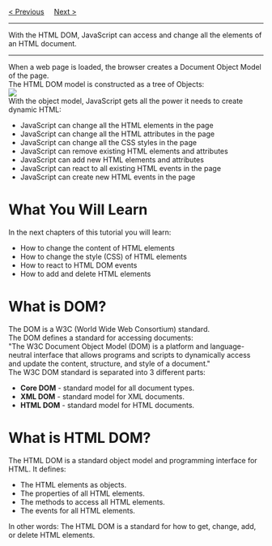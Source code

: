 <a href="https://bledy-guides.repl.co/#dom">&lt; Previous</a>
&nbsp;&nbsp;&nbsp;
<a href="/JS/DOM/Methods.md">Next &gt;</a>
<hr>
With the HTML DOM, JavaScript can access and change all the elements of an HTML document.
<hr>
When a web page is loaded, the browser creates a Document Object Model of the page.
<br>
The HTML DOM model is constructed as a tree of Objects:
<br>
<img src="https://i.imgur.com/2bFZh33.png">
<br>
With the object model, JavaScript gets all the power it needs to create dynamic HTML:
<ul>
  <li>JavaScript can change all the HTML elements in the page</li>
  <li>JavaScript can change all the HTML attributes in the page</li>
  <li>JavaScript can change all the CSS styles in the page</li>
  <li>JavaScript can remove existing HTML elements and attributes</li>
  <li>JavaScript can add new HTML elements and attributes</li>
  <li>JavaScript can react to all existing HTML events in the page</li>
  <li>JavaScript can create new HTML events in the page</li>
</ul>
<h1>What You Will Learn</h1>
In the next chapters of this tutorial you will learn:
<ul>
  <li>How to change the content of HTML elements</li>
  <li>How to change the style (CSS) of HTML elements</li>
  <li>How to react to HTML DOM events</li>
  <li>How to add and delete HTML elements</li>
</ul>
<h1>What is DOM?</h1>
The DOM is a W3C (World Wide Web Consortium) standard.
<br>
The DOM defines a standard for accessing documents:
<br>
"The W3C Document Object Model (DOM) is a platform and language-neutral interface that allows programs and scripts to dynamically access and update the content, structure, and style of a document."
<br>
The W3C DOM standard is separated into 3 different parts:
<ul>
  <li><b>Core DOM</b> - standard model for all document types.</li>
  <li><b>XML DOM</b> - standard model for XML documents.</li>
  <li><b>HTML DOM</b> - standard model for HTML documents.</li>
</ul>
<h1>What is HTML DOM?</h1>
The HTML DOM is a standard object model and programming interface for HTML. It defines:
<ul>
  <li>The HTML elements as objects.</li>
  <li>The properties of all HTML elements.</li>
  <li>The methods to access all HTML elements.</li>
  <li>The events for all HTML elements.</li>
</ul>
In other words: The HTML DOM is a standard for how to get, change, add, or delete HTML elements.
